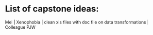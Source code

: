 # List of capstone ideas:
Mel | Xenophobia | clean xls files with doc file on data transformations | Colleague PJW


